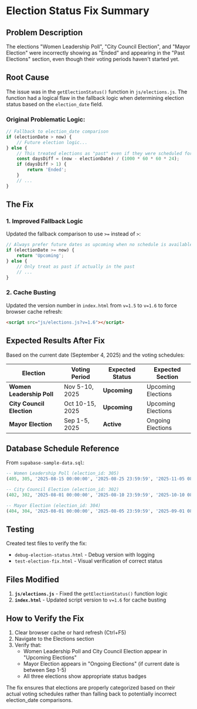 # Election Status Fix Summary

## Problem Description

The elections "Women Leadership Poll", "City Council Election", and "Mayor Election" were incorrectly showing as "Ended" and appearing in the "Past Elections" section, even though their voting periods haven't started yet.

## Root Cause

The issue was in the `getElectionStatus()` function in `js/elections.js`. The function had a logical flaw in the fallback logic when determining election status based on the `election_date` field.

### Original Problematic Logic:

```javascript
// Fallback to election_date comparison
if (electionDate > now) {
    // Future election logic...
} else {
    // This treated elections as "past" even if they were scheduled for today/tomorrow
    const daysDiff = (now - electionDate) / (1000 * 60 * 60 * 24);
    if (daysDiff > 1) {
        return 'Ended';
    }
    // ...
}
```

## The Fix

### 1. Improved Fallback Logic

Updated the fallback comparison to use `>=` instead of `>`:

```javascript
// Always prefer future dates as upcoming when no schedule is available
if (electionDate >= now) {
    return 'Upcoming';
} else {
    // Only treat as past if actually in the past
    // ...
}
```

### 2. Cache Busting

Updated the version number in `index.html` from `v=1.5` to `v=1.6` to force browser cache refresh:

```html
<script src="js/elections.js?v=1.6"></script>
```

## Expected Results After Fix

Based on the current date (September 4, 2025) and the voting schedules:

| Election | Voting Period | Expected Status | Expected Section |
|----------|---------------|-----------------|------------------|
| **Women Leadership Poll** | Nov 5-10, 2025 | **Upcoming** | Upcoming Elections |
| **City Council Election** | Oct 10-15, 2025 | **Upcoming** | Upcoming Elections |
| **Mayor Election** | Sep 1-5, 2025 | **Active** | Ongoing Elections |

## Database Schedule Reference

From `supabase-sample-data.sql`:

```sql
-- Women Leadership Poll (election_id: 305)
(405, 305, '2025-08-15 00:00:00', '2025-08-25 23:59:59', '2025-11-05 08:00:00', '2025-11-10 18:00:00', '2025-11-11 10:00:00'),

-- City Council Election (election_id: 302)  
(402, 302, '2025-08-01 00:00:00', '2025-08-10 23:59:59', '2025-10-10 08:00:00', '2025-10-15 18:00:00', '2025-10-16 10:00:00'),

-- Mayor Election (election_id: 304)
(404, 304, '2025-08-01 00:00:00', '2025-08-05 23:59:59', '2025-09-01 08:00:00', '2025-09-05 18:00:00', '2025-09-06 10:00:00')
```

## Testing

Created test files to verify the fix:
- `debug-election-status.html` - Debug version with logging
- `test-election-fix.html` - Visual verification of correct status

## Files Modified

1. **`js/elections.js`** - Fixed the `getElectionStatus()` function logic
2. **`index.html`** - Updated script version to `v=1.6` for cache busting

## How to Verify the Fix

1. Clear browser cache or hard refresh (Ctrl+F5)
2. Navigate to the Elections section
3. Verify that:
   - Women Leadership Poll and City Council Election appear in "Upcoming Elections"
   - Mayor Election appears in "Ongoing Elections" (if current date is between Sep 1-5)
   - All three elections show appropriate status badges

The fix ensures that elections are properly categorized based on their actual voting schedules rather than falling back to potentially incorrect election_date comparisons.
